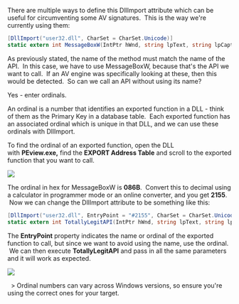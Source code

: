 There are multiple ways to define this DllImport attribute which can be useful for circumventing some AV signatures.  This is the way we're currently using them:

```csharp
[DllImport("user32.dll", CharSet = CharSet.Unicode)]
static extern int MessageBoxW(IntPtr hWnd, string lpText, string lpCaption, uint uType);
```

  

As previously stated, the name of the method must match the name of the API.  In this case, we have to use MessageBoxW, because that's the API we want to call.  If an AV engine was specifically looking at these, then this would be detected.  So can we call an API without using its name?

Yes - enter ordinals.

An ordinal is a number that identifies an exported function in a DLL - think of them as the Primary Key in a database table.  Each exported function has an associated ordinal which is unique in that DLL, and we can use these ordinals with DllImport.

To find the ordinal of an exported function, open the DLL with **PEview.exe,** find the **EXPORT Address Table** and scroll to the exported function that you want to call.

  

![](https://rto2-assets.s3.eu-west-2.amazonaws.com/win32/peview.png)

  

The ordinal in hex for MessageBoxW is **086B**.  Convert this to decimal using a calculator in programmer mode or an online converter, and you get **2155**.  Now we can change the DllImport attribute to be something like this:

```csharp
[DllImport("user32.dll", EntryPoint = "#2155", CharSet = CharSet.Unicode)]
static extern int TotallyLegitAPI(IntPtr hWnd, string lpText, string lpCaption, uint uType);
```

  

The **EntryPoint** property indicates the name or ordinal of the exported function to call, but since we want to avoid using the name, use the ordinal.  We can then execute **TotallyLegitAPI** and pass in all the same parameters and it will work as expected.

  

![](https://rto2-assets.s3.eu-west-2.amazonaws.com/win32/messageboxw-ordinal.png)

  

  > Ordinal numbers can vary across Windows versions, so ensure you're using the correct ones for your target.
